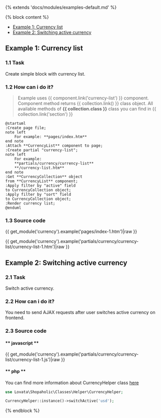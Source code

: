 {% extends 'docs/modules/examples-default.md' %}

{% block content %}
* [Example 1: Currency list](#example-1-currency-list)
* [Example 2: Switching active currency](#example-2-switching-active-currency)

## Example 1: Currency list

### 1.1 Task

Create simple block with currency list.

### 1.2 How can i do it?

> Example uses {{ component.link('currency-list') }} component.
Component method returns {{ collection.link() }} class object.
All available methods of **{{ collection.class }}** class you can find in {{ collection.link('section') }}

```plantuml
@startuml
:Create page file;
note left
    For example: **pages/index.htm**
end note
:Attach **CurrencyList** component to page;
:Create partial "currency-list";
note left
    For example:
    **partials/currency/currency-list**
    **/currency-list.htm**
end note
:Get **CurrencyCollection** object
from **CurrencyList** component;
:Apply filter by "active" field
to CurrencyCollection object;
:Apply filter by "sort" field
to CurrencyCollection object;
:Render currency list;
@enduml
```

### 1.3 Source code

{{ get_module('currency').example('pages/index-1.htm')|raw }}

{{ get_module('currency').example('partials/currency/currency-list/currency-list-1.htm')|raw }}

## Example 2: Switching active currency

### 2.1 Task

Switch active currency.

### 2.2 How can i do it?

You need to send AJAX requests after user switches active currency on frontend.

### 2.3 Source code

<!-- tabs:start -->

#### ** javascript **

{{ get_module('currency').example('partials/currency/currency-list/currency-list-1.js')|raw }}

#### ** php **

You can find more information about CurrencyHelper class [here](modules/currency/advanced-usage/home.md) 

```php
use Lovata\Shopaholic\Classes\Helper\CurrencyHelper;

CurrencyHelper::instance()->switchActive('usd');
```

<!-- tabs:end -->
{% endblock %}

